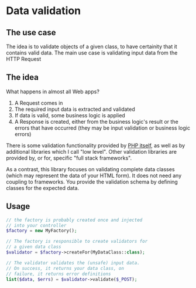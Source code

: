 Data validation
===============

The use case
------------

The idea is to validate objects of a given class, to
have certainity that it contains valid data.
The main use case is validating input data from
the HTTP Request

The idea
---------

What happens in almost all Web apps?

1. A Request comes in
2. The required input data is extracted and validated
3. If data is valid, some business logic is applied
4. A Response is created, either from the business logic's result or the errors that have occurred
   (they may be input validation or business logic errors)

There is some validation functionality provided by [PHP itself](http://php.net/manual/en/filter.examples.validation.php), as well as by additional libraries which I call "low level".
Other validation libraries are provided by, or for, specific "full stack frameworks".

As a contrast, this library focuses on validating complete data classes (which may represent
the data of your HTML form). It does not need any coupling to frameworks.
You provide the validation schema by defining classes for the expected data.

Usage
-------

```php
// the factory is probably created once and injected
// into your controller
$factory = new MyFactory();

// The factory is responsible to create validators for
// a given data class
$validator = $factory->createFor(MyDataClass::class);

// The validator validates the (unsafe) input data.
// On success, it returns your data class, on
// failure, it returns error definitions
list($data, $errs) = $validator->validate($_POST);
```


